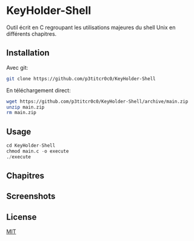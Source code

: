 # KeyHolder-Shell
Outil écrit en C regroupant les utilisations majeures du shell Unix en différents chapitres.

## Installation

Avec git:
```bash
git clone https://github.com/p3titcr0c0/KeyHolder-Shell
```

En téléchargement direct:
```bash
wget https://github.com/p3titcr0c0/KeyHolder-Shell/archive/main.zip
unzip main.zip
rm main.zip
```

## Usage

```python
cd KeyHolder-Shell
chmod main.c -o execute
./execute
```
## Chapitres

## Screenshots

## License
[MIT](https://choosealicense.com/licenses/mit/)
